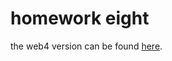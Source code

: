 # homework eight

the web4 version can be found [here](https://in-info-web4.informatics.iupui.edu/~ramimarc/homework-eight/index.html).
